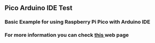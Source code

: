 ## Pico Arduino IDE Test

### Basic Example for using Raspberry Pi Pico with Arduino IDE

### For more information you can check <a href="http://www.elektrobot.net/raspberry-pi-pico-ile-arduino-ide-kullanimi/" target="_blank">this </a> web page